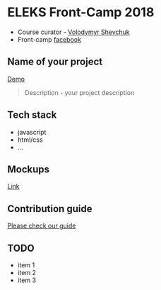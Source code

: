 # ELEKS Front-Camp 2018

* Course curator - [Volodymyr Shevchuk](https://github.com/dosandk)
* Front-camp [facebook](https://www.facebook.com/groups/270300106928894)

## Name of your project

[Demo]()  
> Description - your project description  

## Tech stack

* javascript 
* html/css
* ...

## Mockups

[Link]()  

## Contribution guide

[Please check our guide](link-to-contribution-guide)

## TODO

* item 1
* item 2
* item 3